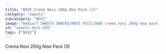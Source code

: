 ```yaml
---
title: "NOVI Crema Novi 200g New Pack (3)"
category: "sweets"
subcategory: "NOVI"
image: "media/7 SWEETS SNACKS/NOVI PICS/2600 crema novi 200g new pack (3).jpg"
id: "sweets-novi-435"
tags: ["NOVI"]
---
```


Crema Novi 200g New Pack (3)
